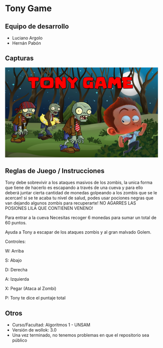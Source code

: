 # Tony Game

## Equipo de desarrollo

- Luciano Argolo
- Hernán Pabón

## Capturas

![](Tony.png)

## Reglas de Juego / Instrucciones

Tony debe sobrevivir a los ataques masivos de los zombis, la unica forma que tiene de hacerlo es escapando a través de una cueva y para ello deberá juntar cierta cantidad de monedas golpeando a los zombis que se le acercan! si se te acaba tu nivel de salud, podes usar pociones negras que van dejando algunos zombis para recuperarte! NO AGARRES LAS POSIONES LILA QUE CONTIENEN VENENO!

Para entrar a la cueva Necesitas recoger 6 monedas para sumar un total de 60 puntos.

Ayuda a Tony a escapar de los ataques zombis y al gran malvado Golem.


Controles:

W: Arriba

S: Abajo

D: Derecha

A: Izquierda

X: Pegar (Ataca al Zombi)

P: Tony te dice el puntaje total




## Otros

- Curso/Facultad: Algoritmos 1 - UNSAM
- Versión de wollok: 3.0
- Una vez terminado, no tenemos problemas en que el repositorio sea público
